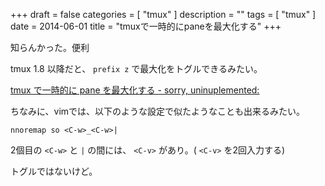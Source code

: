 +++
draft = false
categories = [ "tmux" ]
description = ""
tags = [ "tmux" ]
date = 2014-06-01
title = "tmuxで一時的にpaneを最大化する"
+++

知らんかった。便利

tmux 1.8 以降だと、 `prefix z` で最大化をトグルできるみたい。

[tmux で一時的に pane を最大化する - sorry, uninuplemented:](http://rhysd.hatenablog.com/entry/2013/09/16/003620)

ちなみに、vimでは、以下のような設定で似たようなことも出来るみたい。

```vim
nnoremap so <C-w>_<C-w>|
```

2個目の `<C-w>` と `|` の間には、 `<C-v>` があり。( `<C-v>` を2回入力する)

トグルではないけど。

